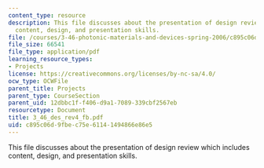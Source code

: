 ```yaml
---
content_type: resource
description: This file discusses about the presentation of design review which includes
  content, design, and presentation skills.
file: /courses/3-46-photonic-materials-and-devices-spring-2006/c895c06d9fbec75e61141494866e86e5_3_46_des_rev4_fb.pdf
file_size: 66541
file_type: application/pdf
learning_resource_types:
- Projects
license: https://creativecommons.org/licenses/by-nc-sa/4.0/
ocw_type: OCWFile
parent_title: Projects
parent_type: CourseSection
parent_uid: 12dbbc1f-f406-d9a1-7089-339cbf2567eb
resourcetype: Document
title: 3_46_des_rev4_fb.pdf
uid: c895c06d-9fbe-c75e-6114-1494866e86e5
---
```

This file discusses about the presentation of design review which includes content, design, and presentation skills.